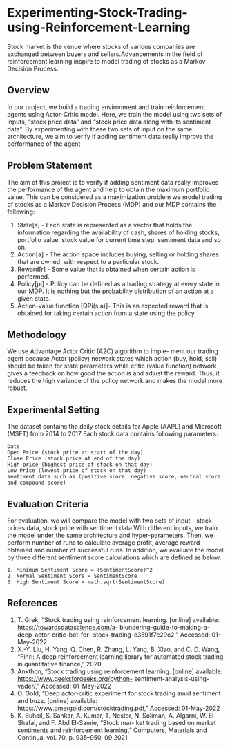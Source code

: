 # Experimenting-Stock-Trading-using-Reinforcement-Learning

Stock market is the venue where stocks of various companies are exchanged between buyers and sellers.Advancements in the field of reinforcement learning inspire to model trading of stocks as a Markov Decision Process.

## Overview

In our project, we build a trading environment and train reinforcement agents using Actor-Critic model. Here, we train the model using two sets of inputs, “stock price data” and “stock price data along with its sentiment data”. By experimenting with these two sets of input on the same architecture, we aim to verify if adding sentiment data really improve the performance of the agent

## Problem Statement

The aim of this project is to verify if adding sentiment data really improves the performance of the agent and help to obtain the maximum portfolio value. This can be considered as a maximization problem
we model trading of stocks as a Markov Decision Process (MDP) and our MDP contains the following:
1. State[s] - Each state is represented as a vector that holds the information regarding the availability of cash, shares of holding stocks, portfolio value, stock value for current time step, sentiment data and so on.
2. Action[a] - The action space includes buying, selling or holding shares that are owned, with respect to a particular stock.
3. Reward[r] - Some value that is obtained when certain action is performed.
4. Policy[pi] - Policy can be defined as a trading strategy at every state in our MDP. It is nothing but the probability distribution of an action at a given state.
5. Action-value function [QPi(s,a)]- This is an expected reward that is obtained for taking certain action from a state using the policy.

## Methodology

We use Advantage Actor Critic (A2C) algorithm to imple- ment our trading agent because Actor (policy) network states which action (buy, hold, sell) should be taken for state parameters while critic (value function) network gives a feedback on how good the action is and adjust the reward. Thus, it reduces the high variance of the policy network and makes the model more robust.

## Experimental Setting

The dataset contains the daily stock details for Apple (AAPL) and Microsoft (MSFT) from 2014 to 2017
Each stock data contains following parameters:
```
Date
Open Price (stock price at start of the day)
Close Price (stock price at end of the day)
High price (highest price of stock on that day)
Low Price (lowest price of stock on that day)
sentiment data such as (positive score, negative score, neutral score and compound score)
```
## Evaluation Criteria

For evaluation, we will compare the model with two sets of input - stock prices data, stock price with sentiment data
With different inputs, we train the model under the same architecture and hyper-parameters. Then, we perform number of runs to calculate average profit, average reward obtained and number of successful runs.
In addition, we evaluate the model by three different sentiment score calculations which are defined as below: 
```
1. Minimum Sentiment Score = (SentimentScore)^2
2. Normal Sentiment Score = SentimentScore
3. High Sentiment Score = math.sqrt(SentimentScore)
```

## References

1. T. Grek, “Stock trading using reinforcement learning. [online] available: https://towardsdatascience.com/a- blundering-guide-to-making-a-deep-actor-critic-bot-for- stock-trading-c3591f7e29c2,” Accessed: 01-May-2022
2. X.-Y. Liu, H. Yang, Q. Chen, R. Zhang, L. Yang, B. Xiao, and C. D. Wang, “Finrl: A deep reinforcement learning library for automated stock trading in quantitative finance,” 2020
3. Ankthon, “Stock trading using reinforcement learning. [online] available: https://www.geeksforgeeks.org/python- sentiment-analysis-using-vader/,” Accessed: 01-May-2022
4. O. Gold, “Deep actor-critic experiment for stock trading amid sentiment and buzz. [online] available: https://www.omergold.com/stocktrading.pdf,” Accessed: 01-May-2022
5. K. Suhail, S. Sankar, A. Kumar, T. Nestor, N. Soliman, A. Algarni, W. El-Shafai, and F. Abd El-Samie, “Stock mar- ket trading based on market sentiments and reinforcement learning,” Computers, Materials and Continua, vol. 70, p. 935–950, 09 2021

